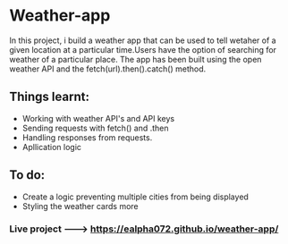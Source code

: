 # Weather-app

In this project, i build a weather app that can be used to tell wetaher of a given location at a particular time.Users have the option of searching for weather of a particular place. The app has been built using the open weather API and the fetch(url).then().catch() method.

## Things learnt:
* Working with weather API's and API keys
* Sending requests with fetch() and .then
* Handling responses from requests.
* Apllication logic

## To do:
  * Create a logic preventing multiple cities from being displayed
  * Styling the weather cards more

### Live project ---> https://ealpha072.github.io/weather-app/
